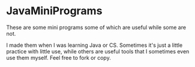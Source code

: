 # JavaMiniPrograms

These are some mini programs some of which are useful while some are not.

I made them when I was learning Java or CS. Sometimes it's just a little practice with little use, while others are useful tools that I sometimes even use them myself. Feel free to fork or copy.
